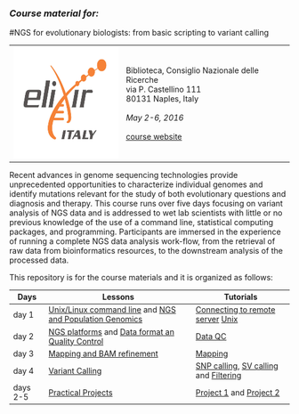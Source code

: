 

### *Course material for:*

#NGS for evolutionary biologists: from basic scripting to variant calling

 <table style="width:100%">
  <tr>
    <td> <img src="./Projects/img/elixir_ita_logo.png" alt="yay" height="200" width="200"></td>
    <td>Biblioteca, Consiglio Nazionale delle Ricerche <br> via P. Castellino 111<br>  80131 Naples, Italy <br><br><i>May 2-6, 2016</i><br><br><a href="http://bioinformaticstraining.pythonanywhere.com/course/5/" >course website</a></td>
  </tr>
</table> 


Recent advances in genome sequencing technologies provide unprecedented opportunities to characterize individual genomes and identify mutations relevant for the study of both evolutionary questions and diagnosis and therapy. This course runs over five days focusing on variant analysis of NGS data and is addressed to wet lab scientists with little or no previous knowledge of the use of a command line, statistical computing packages, and programming. Participants are immersed in the experience of running a complete NGS data analysis work-flow, from the retrieval of raw data from bioinformatics resources, to the downstream analysis of the processed data.

This repository is for the course materials and it is organized as follows:

Days |Lessons | Tutorials
------------ | -------------| -----------
day 1 | [Unix/Linux command line](./day1/d1l1_UnixTheory.ppt) and [NGS and Population Genomics](./day1/d1l2_NGSPopGen.pdf)| [Connecting to remote server]() [Unix](./day1/Academis_Linux.pdf) 
day 2 |[NGS platforms](./day2/d2l1_IntroNGS.pdf) and  [Data format an Quality Control](./day2/d2l2_DataFormatQC.pdf)|[Data QC](./day2/d2t1_dataQC.md)
day 3 |[Mapping and BAM refinement](./day3/d3l1_mapping_BAM_refinement.pdf)| [Mapping](d3t1_mapping_and_bam_refinement.md)|
day 4 | [Variant Calling](./day4/d4l1_SNP_call.pdf)|[SNP calling](.day4/d4t1_variantcalling_snps_tutorial.md), [SV calling](./day4/d4t2_variantcalling_stucturalvariants_tutorial.md) and [Filtering](./day4/d4t3_variantcalling_filtering_exercises.md)
days 2-5 | [Practical Projects](./Projects)| [Project 1](Projects/01-Project-01_sum.md) and [Project 2](Projects/02-Project-02_sum.md)  


